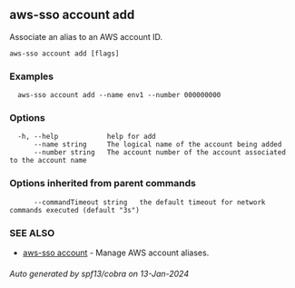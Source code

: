 ## aws-sso account add

Associate an alias to an AWS account ID.

```
aws-sso account add [flags]
```

### Examples

```
  aws-sso account add --name env1 --number 000000000
```

### Options

```
  -h, --help            help for add
      --name string     The logical name of the account being added
      --number string   The account number of the account associated to the account name
```

### Options inherited from parent commands

```
      --commandTimeout string   the default timeout for network commands executed (default "3s")
```

### SEE ALSO

* [aws-sso account](aws-sso_account.md)	 - Manage AWS account aliases.

###### Auto generated by spf13/cobra on 13-Jan-2024

